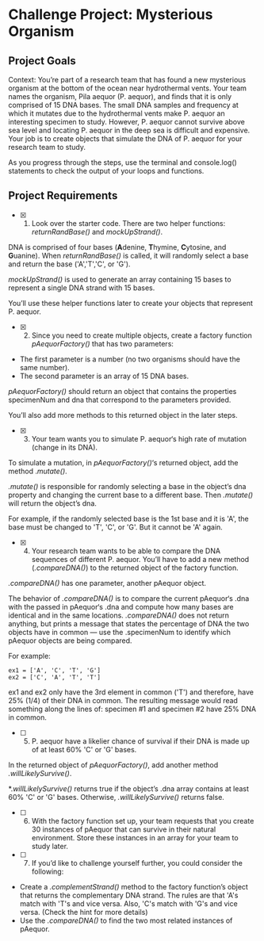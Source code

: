 # Challenge Project: Mysterious Organism

## Project Goals
Context: You’re part of a research team that has found a new mysterious organism at the bottom of the ocean near hydrothermal vents. Your team names the organism, Pila aequor (P. aequor), and finds that it is only comprised of 15 DNA bases. The small DNA samples and frequency at which it mutates due to the hydrothermal vents make P. aequor an interesting specimen to study. However, P. aequor cannot survive above sea level and locating P. aequor in the deep sea is difficult and expensive. Your job is to create objects that simulate the DNA of P. aequor for your research team to study.

As you progress through the steps, use the terminal and console.log() statements to check the output of your loops and functions.

## Project Requirements

- [x]  1. Look over the starter code. There are two helper functions: *returnRandBase()* and *mockUpStrand()*.

  DNA is comprised of four bases (**A**denine, **T**hymine, **C**ytosine, and **G**uanine). When *returnRandBase()* is called, it will randomly select a base and return the base ('A','T','C', or 'G').

  *mockUpStrand()* is used to generate an array containing 15 bases to represent a single DNA strand with 15 bases.

  You’ll use these helper functions later to create your objects that represent P. aequor.

- [x]  2. Since you need to create multiple objects, create a factory function *pAequorFactory()* that has two parameters:

  - The first parameter is a number (no two organisms should have the same number).
  - The second parameter is an array of 15 DNA bases.

  *pAequorFactory()* should return an object that contains the properties specimenNum and dna that correspond to the parameters provided.

  You’ll also add more methods to this returned object in the later steps.

- [x]  3. Your team wants you to simulate P. aequor‘s high rate of mutation (change in its DNA).

  To simulate a mutation, in *pAequorFactory()*‘s returned object, add the method .*mutate()*.

  *.mutate()* is responsible for randomly selecting a base in the object’s dna property and changing the current base to a different base. Then *.mutate()* will return the object’s dna.

  For example, if the randomly selected base is the 1st base and it is 'A', the base must be changed to 'T', 'C', or 'G'. But it cannot be 'A' again.

- [x]  4. Your research team wants to be able to compare the DNA sequences of different P. aequor. You’ll have to add a new method (*.compareDNA()*) to the returned object of the factory function.

  *.compareDNA()* has one parameter, another pAequor object.

  The behavior of *.compareDNA()* is to compare the current pAequor‘s .dna with the passed in pAequor‘s .dna and compute how many bases are identical and in the same locations. *.compareDNA()* does not return anything, but prints a message that states the percentage of DNA the two objects have in common — use the .specimenNum to identify which pAequor objects are being compared.

  For example:

  ```
  ex1 = ['A', 'C', 'T', 'G']
  ex2 = ['C', 'A', 'T', 'T'] 
  ```

  ex1 and ex2 only have the 3rd element in common ('T') and therefore, have 25% (1/4) of their DNA in common. The resulting message would read something along the lines of: specimen #1 and specimen #2 have 25% DNA in common.

- [ ]  5. P. aequor have a likelier chance of survival if their DNA is made up of at least 60% 'C' or 'G' bases.

  In the returned object of *pAequorFactory()*, add another method *.willLikelySurvive()*.

  *.*willLikelySurvive()* returns true if the object’s .dna array contains at least 60% 'C' or 'G' bases. Otherwise, *.willLikelySurvive()* returns false.

- [ ]  6. With the factory function set up, your team requests that you create 30 instances of pAequor that can survive in their natural environment. Store these instances in an array for your team to study later.

- [ ]  7. If you’d like to challenge yourself further, you could consider the following:

  - Create a *.complementStrand()* method to the factory function’s object that returns the complementary DNA strand. The rules are that 'A's match with 'T's and vice versa. Also, 'C's match with 'G's and vice versa. (Check the hint for more details)
  - Use the *.compareDNA()* to find the two most related instances of pAequor.